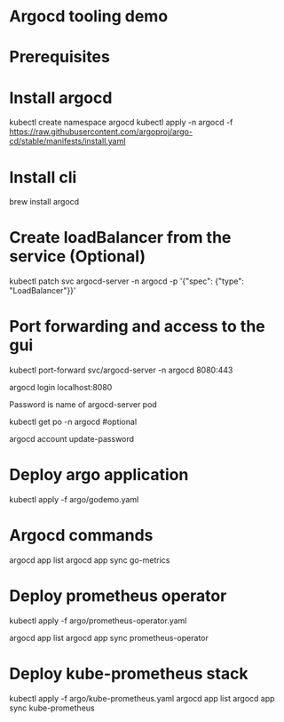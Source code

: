 # Argocd tooling demo

# Prerequisites


# Install argocd
kubectl create namespace argocd
kubectl apply -n argocd -f https://raw.githubusercontent.com/argoproj/argo-cd/stable/manifests/install.yaml

# Install cli 
brew install argocd


# Create loadBalancer from the service (Optional)
kubectl patch svc argocd-server -n argocd -p '{"spec": {"type": "LoadBalancer"}}'


# Port forwarding and access to the gui
kubectl port-forward svc/argocd-server -n argocd 8080:443

argocd login localhost:8080 

Password is name of argocd-server pod

kubectl get po -n argocd  #optional


argocd account update-password

# Deploy argo application
kubectl apply -f argo/godemo.yaml


# Argocd commands

argocd app list
argocd app sync go-metrics


# Deploy prometheus operator
kubectl apply -f argo/prometheus-operator.yaml

argocd app list
argocd app sync prometheus-operator

# Deploy kube-prometheus stack
kubectl apply -f argo/kube-prometheus.yaml
argocd app list
argocd app sync kube-prometheus